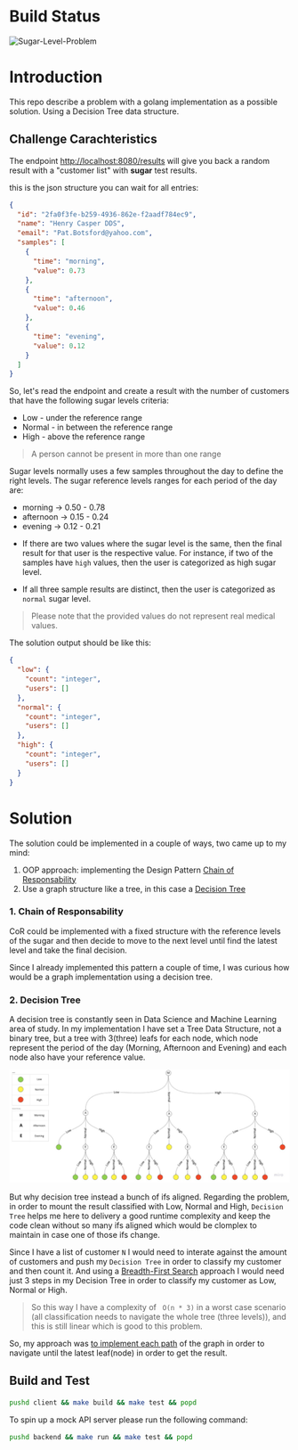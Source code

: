 # Build Status

![Sugar-Level-Problem](https://github.com/fafg/sugar-level-problem/workflows/Sugar-Level-Problem/badge.svg)

# Introduction

This repo describe a problem with a golang implementation as a possible solution. Using a Decision Tree data structure.

## Challenge Carachteristics

The endpoint [http://localhost:8080/results](http://localhost:8080/results) will give you back a random result with a "customer list" with **sugar** test results.

this is the json structure you can wait for all entries:

```json
{
  "id": "2fa0f3fe-b259-4936-862e-f2aadf784ec9",
  "name": "Henry Casper DDS",
  "email": "Pat.Botsford@yahoo.com",
  "samples": [
    {
      "time": "morning",
      "value": 0.73
    },
    {
      "time": "afternoon",
      "value": 0.46
    },
    {
      "time": "evening",
      "value": 0.12
    }
  ]
}
```

So, let's read the endpoint and create a result with the number of customers that have the following sugar levels criteria:

- Low - under the reference range
- Normal - in between the reference range
- High - above the reference range

> A person cannot be present in more than one range

Sugar levels normally uses a few samples throughout the day to define the right levels. The sugar reference levels ranges for each period of the day are:

- morning -> 0.50 - 0.78
- afternoon -> 0.15 - 0.24
- evening -> 0.12 - 0.21

* If there are two values where the sugar level is the same, then the final result for that user is the respective value. For instance, if two of the samples have `high` values, then the user is categorized as high sugar level.

* If all three sample results are distinct, then the user is categorized as `normal` sugar level.

> Please note that the provided values do not represent real medical values.

The solution output should be like this:

```json
{
  "low": {
    "count": "integer",
    "users": []
  },
  "normal": {
    "count": "integer",
    "users": []
  },
  "high": {
    "count": "integer",
    "users": []
  }
}
```

# Solution

The solution could be implemented in a couple of ways, two came up to my mind:

1. OOP approach: implementing the Design Pattern [Chain of Responsability](https://refactoring.guru/design-patterns/chain-of-responsibility)
2. Use a graph structure like a tree, in this case a [Decision Tree](https://towardsdatascience.com/decision-trees-in-machine-learning-641b9c4e8052)

### 1. Chain of Responsability

CoR could be implemented with a fixed structure with the reference levels of the sugar and then decide to move to the next level until find the latest level and take the final decision.

Since I already implemented this pattern a couple of time, I was curious how would be a graph implementation using a decision tree.

### 2. Decision Tree

A decision tree is constantly seen in Data Science and Machine Learning area of study. In my implementation I have set a Tree Data Structure, not a binary tree, but a tree with 3(three) leafs for each node, which node represent the period of the day (Morning, Afternoon and Evening) and each node also have your reference value.

![Decision Tree](assets/DecisionTree.jpg)

But why decision tree instead a bunch of ifs aligned. Regarding the problem, in order to mount the result classified with Low, Normal and High, `Decision Tree` helps me here to delivery a good runtime complexity and keep the code clean without so many ifs aligned which would be clomplex to maintain in case one of those ifs change.

Since I have a list of customer `N` I would need to interate against the amount of customers and push my `Decision Tree` in order to classify my customer and then count it. And using a [Breadth-First Search](https://en.wikipedia.org/wiki/Breadth-first_search) approach I would need just 3 steps in my Decision Tree in order to classify my customer as Low, Normal or High.

> So this way I have a complexity of ` O(n * 3)` in a worst case scenario (all classification needs to navigate the whole tree (three levels)), and this is still linear which is good to this problem.

So, my approach was [to implement each path](client/decisiontree/decision-tree.go) of the graph in order to navigate until the latest leaf(node) in order to get the result.

## Build and Test

```sh
pushd client && make build && make test && popd
```

To spin up a mock API server please run the following command:

```sh
pushd backend && make run && make test && popd
```
